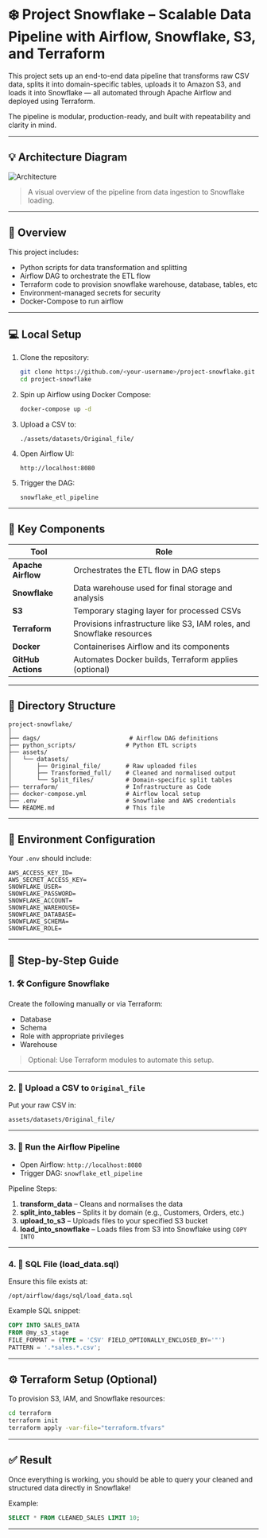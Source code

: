 # ❄️ Project Snowflake – Scalable Data Pipeline with Airflow, Snowflake, S3, and Terraform

This project sets up an end-to-end data pipeline that transforms raw CSV data, splits it into domain-specific tables, uploads it to Amazon S3, and loads it into Snowflake — all automated through Apache Airflow and deployed using Terraform.

The pipeline is modular, production-ready, and built with repeatability and clarity in mind.

---

## 💡 Architecture Diagram

![Architecture](./images/snowflake_pipeline_architecture.png)

> A visual overview of the pipeline from data ingestion to Snowflake loading.

---

## 🚀 Overview

This project includes:

* Python scripts for data transformation and splitting
* Airflow DAG to orchestrate the ETL flow
* Terraform code to provision snowflake warehouse, database, tables, etc
* Environment-managed secrets for security
* Docker-Compose to run airflow

---

## 💻 Local Setup

1. Clone the repository:

   ```bash
   git clone https://github.com/<your-username>/project-snowflake.git
   cd project-snowflake
   ```

2. Spin up Airflow using Docker Compose:

   ```bash
   docker-compose up -d
   ```

3. Upload a CSV to:

   ```
   ./assets/datasets/Original_file/
   ```

4. Open Airflow UI:

   ```
   http://localhost:8080
   ```

5. Trigger the DAG:

   ```
   snowflake_etl_pipeline
   ```

---

## 🧱 Key Components

| Tool               | Role                                                                  |
| ------------------ | --------------------------------------------------------------------- |
| **Apache Airflow** | Orchestrates the ETL flow in DAG steps                                |
| **Snowflake**      | Data warehouse used for final storage and analysis                    |
| **S3**             | Temporary staging layer for processed CSVs                            |
| **Terraform**      | Provisions infrastructure like S3, IAM roles, and Snowflake resources |
| **Docker**         | Containerises Airflow and its components                              |
| **GitHub Actions** | Automates Docker builds, Terraform applies (optional)                 |

---

## 📁 Directory Structure

```
project-snowflake/
│
├── dags/                         # Airflow DAG definitions
├── python_scripts/              # Python ETL scripts
├── assets/
│   └── datasets/
│       ├── Original_file/       # Raw uploaded files
│       ├── Transformed_full/    # Cleaned and normalised output
│       └── Split_files/         # Domain-specific split tables
├── terraform/                   # Infrastructure as Code
├── docker-compose.yml           # Airflow local setup
├── .env                         # Snowflake and AWS credentials
└── README.md                    # This file
```

---

## 🔐 Environment Configuration

Your `.env` should include:

```env
AWS_ACCESS_KEY_ID=
AWS_SECRET_ACCESS_KEY=
SNOWFLAKE_USER=
SNOWFLAKE_PASSWORD=
SNOWFLAKE_ACCOUNT=
SNOWFLAKE_WAREHOUSE=
SNOWFLAKE_DATABASE=
SNOWFLAKE_SCHEMA=
SNOWFLAKE_ROLE=
```

---

## 🧺 Step-by-Step Guide

### 1. 🛠️ Configure Snowflake

Create the following manually or via Terraform:

* Database
* Schema
* Role with appropriate privileges
* Warehouse

> Optional: Use Terraform modules to automate this setup.

---

### 2. 📄 Upload a CSV to `Original_file`

Put your raw CSV in:

```
assets/datasets/Original_file/
```

---

### 3. 🥪 Run the Airflow Pipeline

* Open Airflow: `http://localhost:8080`
* Trigger DAG: `snowflake_etl_pipeline`

Pipeline Steps:

1. **transform\_data** – Cleans and normalises the data
2. **split\_into\_tables** – Splits it by domain (e.g., Customers, Orders, etc.)
3. **upload\_to\_s3** – Uploads files to your specified S3 bucket
4. **load\_into\_snowflake** – Loads files from S3 into Snowflake using `COPY INTO`

---

### 4. 📒 SQL File (load\_data.sql)

Ensure this file exists at:

```
/opt/airflow/dags/sql/load_data.sql
```

Example SQL snippet:

```sql
COPY INTO SALES_DATA
FROM @my_s3_stage
FILE_FORMAT = (TYPE = 'CSV' FIELD_OPTIONALLY_ENCLOSED_BY='"')
PATTERN = '.*sales.*.csv';
```

---

## ⚙️ Terraform Setup (Optional)

To provision S3, IAM, and Snowflake resources:

```bash
cd terraform
terraform init
terraform apply -var-file="terraform.tfvars"
```

---

## ✅ Result

Once everything is working, you should be able to query your cleaned and structured data directly in Snowflake!

Example:

```sql
SELECT * FROM CLEANED_SALES LIMIT 10;
```

---

